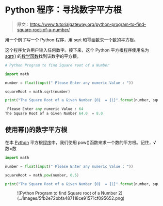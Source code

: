 # Python 程序：寻找数字平方根

> 原文：<https://www.tutorialgateway.org/python-program-to-find-square-root-of-a-number/>

用一个例子写一个 Python 程序，用 sqrt 和幂函数求一个数的平方根。

这个程序允许用户输入任何数字。接下来，这个 Python 平方根程序使用名为 [sqrt()](https://www.tutorialgateway.org/python-sqrt/) 的[数学函数](https://www.tutorialgateway.org/python-math-functions/)找到该数字的平方根。

```py
# Python Program to find Square root of a Number

import math

number = float(input(" Please Enter any numeric Value : "))

squareRoot = math.sqrt(number)

print("The Square Root of a Given Number {0}  = {1}".format(number, squareRoot))
```

```py
 Please Enter any numeric Value : 64
The Square Root of a Given Number 64.0  = 8.0
```

## 使用幂()的数字平方根

在本 [Python](https://www.tutorialgateway.org/python-tutorial/) 平方根[程序](https://www.tutorialgateway.org/python-programming-examples/)中，我们使用 pow()函数来求一个数的平方根。记住，√数=数

```py
import math

number = float(input(" Please Enter any numeric Value : "))

squareRoot = math.pow(number, 0.5)

print("The Square Root of a Given Number {0}  = {1}".format(number, squareRoot))
```

<figure class="wp-block-image size-large">![Python Program to find Square root of a Number 2](../Images/5fb2e72bbfa487118ce91571cf095652.png)</figure>